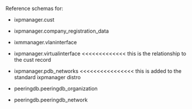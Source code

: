 Reference schemas for:
- ixpmanager.cust
- ixpmanager.company_registration_data
- ixmmanager.vlaninterface  
- ixpmanager.virtualinterface  <<<<<<<<<<<<< this is the relationship to the cust record
- ixpmanager.pdb_networks   <<<<<<<<<<<<<<<< this is added to the standard ixpmanager distro

- peeringdb.peeringdb_organization
- peeringdb.peeringdb_network
